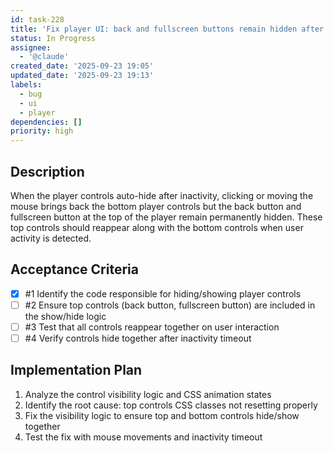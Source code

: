 ```yaml
---
id: task-228
title: 'Fix player UI: back and fullscreen buttons remain hidden after controls hide'
status: In Progress
assignee:
  - '@claude'
created_date: '2025-09-23 19:05'
updated_date: '2025-09-23 19:13'
labels:
  - bug
  - ui
  - player
dependencies: []
priority: high
---
```


## Description

<!-- SECTION:DESCRIPTION:BEGIN -->
When the player controls auto-hide after inactivity, clicking or moving the mouse brings back the bottom player controls but the back button and fullscreen button at the top of the player remain permanently hidden. These top controls should reappear along with the bottom controls when user activity is detected.
<!-- SECTION:DESCRIPTION:END -->

## Acceptance Criteria
<!-- AC:BEGIN -->
- [x] #1 Identify the code responsible for hiding/showing player controls
- [ ] #2 Ensure top controls (back button, fullscreen button) are included in the show/hide logic
- [ ] #3 Test that all controls reappear together on user interaction
- [ ] #4 Verify controls hide together after inactivity timeout
<!-- AC:END -->

## Implementation Plan

<!-- SECTION:PLAN:BEGIN -->
1. Analyze the control visibility logic and CSS animation states
2. Identify the root cause: top controls CSS classes not resetting properly
3. Fix the visibility logic to ensure top and bottom controls hide/show together
4. Test the fix with mouse movements and inactivity timeout
<!-- SECTION:PLAN:END -->
